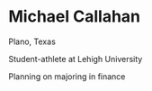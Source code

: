 
# Michael Callahan 
Plano, Texas

Student-athlete at Lehigh University

Planning on majoring in finance 
